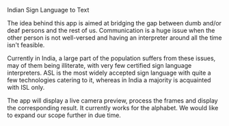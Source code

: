 Indian Sign Language to Text

The idea behind this app is aimed at bridging the gap between dumb and/or deaf persons and the rest of us. Communication is a huge issue when the other person is not well-versed and having an interpreter around all the time isn't feasible. 

Currently in India, a large part of the population suffers from these issues, may of them being illiterate, with very few certified sign language interpreters. ASL is the most widely accepted sign language with quite a few technologies catering to it, whereas in India a majority is acquainted with ISL only. 

The app will display a live camera preview, process the frames and display the corresponding result. It currently works for the alphabet. We would like to expand our scope further in due time.
